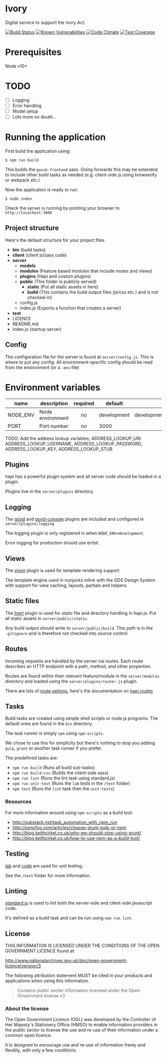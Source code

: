 # Ivory
Digital service to support the Ivory Act. 

[![Build Status](https://travis-ci.org/DEFRA/ivory.svg?branch=master)](https://travis-ci.org/DEFRA/ivory)
[![Known Vulnerabilities](https://snyk.io/test/github/defra/ivory/badge.svg)](https://snyk.io/test/github/defra/ivory)
[![Code Climate](https://codeclimate.com/github/DEFRA/ivory/badges/gpa.svg)](https://codeclimate.com/github/DEFRA/ivory)
[![Test Coverage](https://codeclimate.com/github/DEFRA/ivory/badges/coverage.svg)](https://codeclimate.com/github/DEFRA/ivory/coverage)

# Prerequisites

Node v10+

# TODO 
- [ ] Logging
- [ ] Error handling
- [ ] Model setup
- [ ] Lots more no doubt...

# Running the application

First build the application using:

`$ npm run build`

This builds the `govuk-frontend` sass.  Going forwards this may be extended to include other build tasks as needed (e.g. client-side js using browserify or webpack etc.)

Now the application is ready to run:

`$ node index`

Check the server is running by pointing your browser to `http://localhost:3000`

## Project structure

Here's the default structure for your project files.

* **bin** (build tasks)
* **client** (client js/sass code)
* **server**
  * **models**
  * **modules** (Feature based modules that include routes and views)
  * **plugins** (Hapi and custom plugins)
  * **public**  (This folder is publicly served)
    * **static** (Put all static assets in here)
    * **build** (This contains the build output files (js/css etc.) and is not checked-in)
  * config.js
  * index.js (Exports a function that creates a server)
* **test**
* LICENCE
* README.md
* index.js (startup server)

## Config

The configuration file for the server is found at `server/config.js`.
This is where to put any config.  All environment-specific config should be read from the environment (or a `.env` file)

# Environment variables

| name                      | description      | required | default      |            valid            | notes |
|---------------------------|------------------|:--------:|---------     |:---------------------------:|-------|
| NODE_ENV                  | Node environment |    no    | development  | development,test,production |       |
| PORT                      | Port number      |    no    | 3000         |                             |       |

TODO: Add the address lookup variables; ADDRESS_LOOKUP_URI 
ADDRESS_LOOKUP_USERNAME, 
ADDRESS_LOOKUP_PASSWORD, 
ADDRESS_LOOKUP_KEY, 
ADDRESS_LOOKUP_STUB

## Plugins

hapi has a powerful plugin system and all server code should be loaded in a plugin.

Plugins live in the `server/plugins` directory.

## Logging

The [good](https://github.com/hapijs/good) and [good-console](https://github.com/hapijs/good-console) plugins are included and configured in `server/plugins/logging`

The logging plugin is only registered in when `NODE_ENV=development`.

Error logging for production should use errbit.

## Views

The [vison](https://github.com/hapijs/vision) plugin is used for template rendering support.

The template engine used in nunjucks inline with the GDS Design System with support for view caching, layouts, partials and helpers.

## Static files

The [Inert](https://github.com/hapijs/inert) plugin is used for static file and directory handling in hapi.js.
Put all static assets in `server/public/static`.

Any build output should write to `server/public/build`. This path is in the `.gitignore` and is therefore not checked into source control.

## Routes

Incoming requests are handled by the server via routes. 
Each route describes an HTTP endpoint with a path, method, and other properties.

Routes are found within their relevant feature/module in the `server/modules` directory and loaded using the `server/plugins/router.js` plugin.

There are lots of [route options](http://hapijs.com/api#route-options), here's the documentation on [hapi routes](http://hapijs.com/tutorials/routing)

## Tasks

Build tasks are created using simple shell scripts or node.js programs.
The default ones are found in the `bin` directory.

The task runner is simply `npm` using `npm-scripts`.

We chose to use this for simplicity but there's nothing to stop you adding `gulp`, `grunt` or another task runner if you prefer. 

The predefined tasks are:

- `npm run build` (Runs all build sub-tasks)
- `npm run build:css` (Builds the client-side sass)
- `npm run lint` (Runs the lint task using standard.js)
- `npm run unit-test` (Runs the `lab` tests in the `/test` folder)
- `npm test` (Runs the `lint` task then the `unit-tests`)

### Resources

For more information around using `npm-scripts` as a build tool:

- http://substack.net/task_automation_with_npm_run
- http://ponyfoo.com/articles/choose-grunt-gulp-or-npm
- http://blog.keithcirkel.co.uk/why-we-should-stop-using-grunt/
- http://blog.keithcirkel.co.uk/how-to-use-npm-as-a-build-tool/

## Testing

[lab](https://github.com/hapijs/lab) and [code](https://github.com/hapijs/code) are used for unit testing.

See the `/test` folder for more information.

## Linting

[standard.js](http://standardjs.com/) is used to lint both the server-side and client-side javascript code.

It's defined as a build task and can be run using `npm run lint`.

## License

THIS INFORMATION IS LICENSED UNDER THE CONDITIONS OF THE OPEN GOVERNMENT LICENCE found at:

<http://www.nationalarchives.gov.uk/doc/open-government-licence/version/3>

The following attribution statement MUST be cited in your products and applications when using this information.

>Contains public sector information licensed under the Open Government license v3

### About the license

The Open Government Licence (OGL) was developed by the Controller of Her Majesty's Stationery Office (HMSO) to enable information providers in the public sector to license the use and re-use of their information under a common open licence.

It is designed to encourage use and re-use of information freely and flexibly, with only a few conditions.

